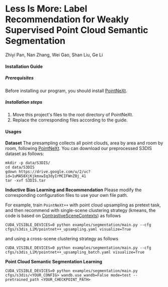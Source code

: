 # Less Is More: Label Recommendation for Weakly Supervised Point Cloud Semantic Segmentation 

Zhiyi Pan, Nan Zhang, Wei Gao, Shan Liu, Ge Li

#### Installation Guide

##### Prerequisites

Before installing our program, you should install [PointNeXt](https://github.com/guochengqian/PointNeXt).

##### Installation steps

1. Move this project's files to the root directory of PointNeXt.
2. Replace the corresponding files according to the guide.

#### Usages

**Dataset**  The presampling collects all point clouds, area by area and room by room, following [PointNeXt](https://github.com/guochengqian/PointNeXt). You can download our preprocessed S3DIS dataset as follows:

```shell
mkdir -p data/S3DIS/
cd data/S3DIS
gdown https://drive.google.com/u/2/uc?id=1uMA58XjKjkmxwIq3dyIrMCIFWnZ0j_41
tar -xvf S3DIS.tar
```

**Inductive Bias Learning and Recommendation**  Please modify the corresponding configuration files to use your own file path. 

For example, train `PointNeXt++` with point cloud upsampling as pretext task, and then recommend with single-scene clustering strategy (kmeans, the code is based on [ContrastiveSceneContexts](https://github.com/facebookresearch/ContrastiveSceneContexts)) as follows

```shell
CUDA_VISIBLE_DEVICES=0 python examples/segmentation/main.py --cfg cfgs/s3dis_LiM/pointnet++_upsampling.yaml visualize=True
```

and using a cross-scene clustering strategy as follows

```shell
CUDA_VISIBLE_DEVICES=0 python examples/segmentation/main.py --cfg cfgs/s3dis_LiM/pointnet++_upsampling_batch.yaml visualize=True
```

**Point Cloud Semantic Segmentation Learning** 

```shell
CUDA_VISIBLE_DEVICES=0 python examples/segmentation/main.py cfgs/s3dis/<YOUR_CONFIG> wandb.use_wandb=False mode=test --pretrained_path <YOUR_CHECKPOINT_PATH>
```

